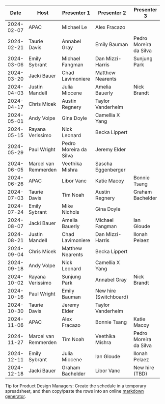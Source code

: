 | Date       | Host                 | Presenter 1            | Presenter 2            | Presenter 3            |
|------------|----------------------|------------------------|------------------------|------------------------|
| 2024-02-07 | APAC                 | Michael Le             | Alex Fracazo           |                        |
| 2024-02-21 | Taurie Davis         | Annabel Gray           | Emily Bauman           | Pedro Moreira da Silva |
| 2024-03-06 | Emily Sybrant        | Michael Fangman        | Dan Mizzi-Harris       | Sunjung Park           |
| 2024-03-20 | Jacki Bauer          | Chad Lavimoniere       | Matthew Nearents       |                        |
| 2024-04-03 | Justin Mandell       | Julia Miocene          | Amelia Bauerly         | Nick Brandt            |
| 2024-04-17 | Chris Micek          | Austin Regnery         | Taylor Vanderhelm      |                        |
| 2024-05-01 | Andy Volpe           | Gina Doyle             | Camellia X Yang        |                        |
| 2024-05-15 | Rayana Verissimo     | Nick Leonard           | Becka Lippert          |                        |
| 2024-05-29 | Paul Wright          | Pedro Moreira da Silva | Jeremy Elder           |                        |
| 2024-06-05 | Marcel van Remmerden | Veethika Mishra        | Sascha Eggenberger     |                        |
| 2024-06-26 | APAC                 | Libor Vanc             | Katie Macoy            | Bonnie Tsang           |
| 2024-07-03 | Taurie Davis         | Tim Noah               | Austin Regnery         | Graham Bachelder       |
| 2024-07-24 | Emily Sybrant        | Mike Nichols           | Gina Doyle             |                        |
| 2024-08-07 | Jacki Bauer          | Amelia Bauerly         | Michael Fangman        | Ian Gloude             |
| 2024-08-21 | Justin Mandell       | Chad Lavimoniere       | Dan Mizzi-Harris       | Ilonah Pelaez          |
| 2024-09-04 | Chris Micek          | Matthew Nearents       | Becka Lippert          |                        |
| 2024-09-18 | Andy Volpe           | Nick Leonard           | Camellia X Yang        |                        |
| 2024-10-02 | Rayana Verissimo     | Sunjung Park           | Annabel Gray           | Nick Brandt            |
| 2024-10-16 | Paul Wright          | Emily Bauman           | New hire (Switchboard) |                        |
| 2024-10-30 | Taurie Davis         | Jeremy Elder           | Taylor Vanderhelm      |                        |
| 2024-11-06 | APAC                 | Alex Fracazo           | Bonnie Tsang           | Katie Macoy            |
| 2024-11-27 | Marcel van Remmerden | Tim Noah               | Veethika Mishra        | Pedro Moreira da Silva |
| 2024-12-11 | Emily Sybrant        | Julia Miocene          | Ian Gloude             | Ilonah Pelaez          |
| 2024-12-18 | Jacki Bauer          | Graham Bachelder       | Libor Vanc             | New hire (TBD)         |

Tip for Product Design Managers: Create the schedule in a temporary spreadsheet, and then copy/paste the rows into an online [markdown generator](https://www.google.com/search?q=copy-table-in-excel-and-paste-as-a-markdown-table).